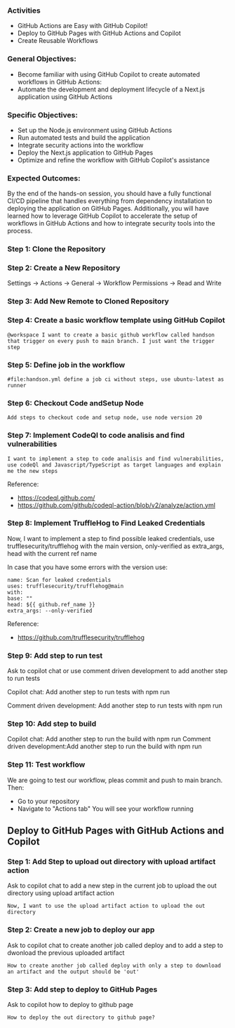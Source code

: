 ### Activities

- GitHub Actions are Easy with GitHub Copilot!
- Deploy to GitHub Pages with GitHub Actions and Copilot
- Create Reusable Workflows

### General Objectives:

- Become familiar with using GitHub Copilot to create automated workflows in GitHub Actions:
- Automate the development and deployment lifecycle of a Next.js application using GitHub Actions

### Specific Objectives:

- Set up the Node.js environment using GitHub Actions
- Run automated tests and build the application
- Integrate security actions into the workflow
- Deploy the Next.js application to GitHub Pages
- Optimize and refine the workflow with GitHub Copilot's assistance

### Expected Outcomes:

By the end of the hands-on session, you should have a fully functional CI/CD pipeline that handles everything from dependency installation to deploying the application on GitHub Pages.
Additionally, you will have learned how to leverage GitHub Copilot to accelerate the setup of workflows in GitHub Actions and how to integrate security tools into the process.

### Step 1: Clone the Repository

### Step 2: Create a New Repository

Settings -> Actions -> General -> Workflow Permissions -> Read and Write

### Step 3: Add New Remote to Cloned Repository

### Step 4: Create a basic workflow template using GitHub Copilot

```
@workspace I want to create a basic github workflow called handson that trigger on every push to main branch. I just want the trigger step
```

### Step 5: Define job in the workflow

```
#file:handson.yml define a job ci without steps, use ubuntu-latest as runner
```

### Step 6: Checkout Code andSetup Node

```
Add steps to checkout code and setup node, use node version 20
```

### Step 7: Implement CodeQl to code analisis and find vulnerabilities

```
I want to implement a step to code analisis and find vulnerabilities, use codeQl and Javascript/TypeScript as target languages and explain me the new steps
```

Reference:

- https://codeql.github.com/
- https://github.com/github/codeql-action/blob/v2/analyze/action.yml

### Step 8: Implement TruffleHog to Find Leaked Credentials

Now, I want to implement a step to find possible leaked credentials, use trufflesecurity/trufflehog with the main version, only-verified as extra_args, head with the current ref name

In case that you have some errors with the version use:

```
name: Scan for leaked credentials
uses: trufflesecurity/trufflehog@main
with:
base: ""
head: ${{ github.ref_name }}
extra_args: --only-verified
```

Reference:

- https://github.com/trufflesecurity/trufflehog

### Step 9: Add step to run test

Ask to copilot chat or use comment driven development to add another step to run tests

Copilot chat: Add another step to run tests with npm run

Comment driven development: Add another step to run tests with npm run

### Step 10: Add step to build

Copilot chat: Add another step to run the build with npm run
Comment driven development:Add another step to run the build with npm run

### Step 11: Test workflow

We are going to test our workflow, pleas commit and push to main branch. Then:

- Go to your repository
- Navigate to "Actions tab"
  You will see your workflow running

## Deploy to GitHub Pages with GitHub Actions and Copilot

### Step 1: Add Step to upload out directory with upload artifact action

Ask to copilot chat to add a new step in the current job to upload the out directory using upload artifact action

```
Now, I want to use the upload artifact action to upload the out directory
```

### Step 2: Create a new job to deploy our app

Ask to copilot chat to create another job called deploy and to add a step to dwonload the previous uploaded artifact

```
How to create another job called deploy with only a step to download an artifact and the output should be 'out'
```

### Step 3: Add step to deploy to GitHub Pages

Ask to copilot how to deploy to github page

```
How to deploy the out directory to github page?
```
